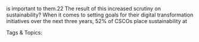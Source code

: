 is important to them.22 
The result of this increased scrutiny on 
sustainability? When it comes to setting goals for 
their digital transformation initiatives over the next 
three years, 52% of CSCOs place sustainability at  

   Tags & Topics:
   